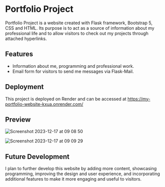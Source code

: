 # Portfolio Project

Portfolio Project is a website created with Flask framework, Bootstrap 5, CSS and HTML. Its purpose is to act as a source of information about my professional life and to allow visitors to check out my projects through attached hyperlinks.

## Features

- Information about me, programming and professional work.
- Email form for visitors to send me messages via Flask-Mail.

## Deployment

This project is deployed on Render and can be accessed at https://my-portfolio-website-kxua.onrender.com/

## Preview 


![Screenshot 2023-12-17 at 09 08 50](https://github.com/cosmos510/My_Portfolio_Website/assets/149656366/fcb98123-5af4-43bb-8081-208f401ff6f1)

![Screenshot 2023-12-17 at 09 09 29](https://github.com/cosmos510/My_Portfolio_Website/assets/149656366/c3d9dafe-133f-46e4-82e8-29456a4d65a9)

## Future Development

I plan to further develop this website by adding more content, showcasing programming, improving the design and user experience, and incorporating additional features to make it more engaging and useful to visitors.


